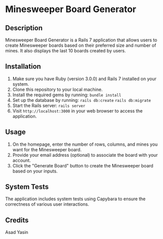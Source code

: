 # Minesweeper Board Generator

## Description

Minesweeper Board Generator is a Rails 7 application that allows users to create Minesweeper boards based on their preferred size and number of mines. It also displays the last 10 boards created by users.

## Installation

1. Make sure you have Ruby (version 3.0.0) and Rails 7 installed on your system.
2. Clone this repository to your local machine.
3. Install the required gems by running:
  `bundle install`
4. Set up the database by running:
  `rails db:create`
  `rails db:migrate`
5. Start the Rails server:
  `rails server`
6. Visit `http://localhost:3000` in your web browser to access the application.

## Usage

1. On the homepage, enter the number of rows, columns, and mines you want for the Minesweeper board.
2. Provide your email address (optional) to associate the board with your account.
3. Click the "Generate Board" button to create the Minesweeper board based on your inputs.

## System Tests

The application includes system tests using Capybara to ensure the correctness of various user interactions.

## Credits
Asad Yasin
